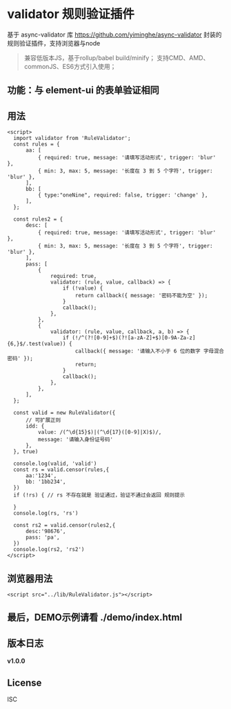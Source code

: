 # validator 规则验证插件

基于 async-validator 库 https://github.com/yiminghe/async-validator 封装的规则验证插件，支持浏览器与node

> 兼容低版本JS，基于rollup/babel build/minify；
> 支持CMD、AMD、commonJS、ES6方式引入使用；

## 功能：与 element-ui 的表单验证相同

## 用法
```
<script>
  import validator from 'RuleValidator';
  const rules = {
      aa: [
          { required: true, message: '请填写活动形式', trigger: 'blur' },
          { min: 3, max: 5, message: '长度在 3 到 5 个字符', trigger: 'blur' },
      ],
      bb: [
          { type:"oneNine", required: false, trigger: 'change' },
      ],
  };

  const rules2 = {
      desc: [
          { required: true, message: '请填写活动形式', trigger: 'blur' },
          { min: 3, max: 5, message: '长度在 3 到 5 个字符', trigger: 'blur' },
      ],
      pass: [
          { 
              required: true,
              validator: (rule, value, callback) => {
                  if (!value) {
                      return callback({ message: '密码不能为空' });
                  }
                  callback();
              }, 
          },
          {
              validator: (rule, value, callback, a, b) => {
                  if (!/^(?![0-9]+$)(?![a-zA-Z]+$)[0-9A-Za-z]{6,}$/.test(value)) {
                      callback({ message: '请输入不小于 6 位的数字 字母混合密码' });
                      return;
                  }
                  callback();
              },
          },
      ],
  };

  const valid = new RuleValidator({
      // 可扩展正则
      idd: {
          value: /(^\d{15}$)|(^\d{17}([0-9]|X)$)/,
          message: '请输入身份证号码'
      },
  }, true)

  console.log(valid, 'valid')
  const rs = valid.censor(rules,{
      aa:'1234', 
      bb: '1bb234',
  })
  if (!rs) { // rs 不存在就是 验证通过，验证不通过会返回 规则提示

  }
  console.log(rs, 'rs')

  const rs2 = valid.censor(rules2,{
      desc:'98676', 
      pass: 'pa',
  })
  console.log(rs2, 'rs2')
</script>
```
## 浏览器用法
```
<script src="../lib/RuleValidator.js"></script>

```

## 最后，DEMO示例请看 ./demo/index.html
## 版本日志
#### v1.0.0

## License
ISC
